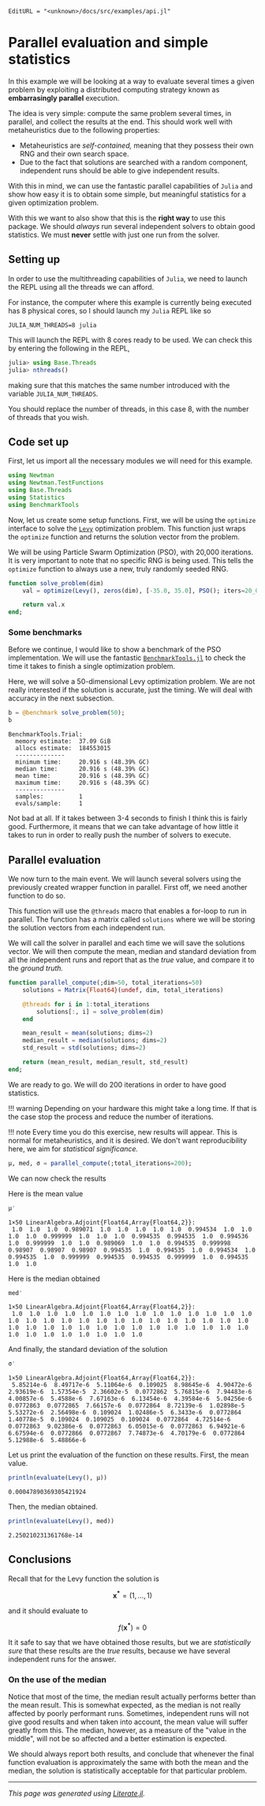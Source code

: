 ```@meta
EditURL = "<unknown>/docs/src/examples/api.jl"
```

# Parallel evaluation and simple statistics

In this example we will be looking at a way to evaluate several times a given problem
by exploiting a distributed computing strategy known as **embarrasingly parallel**
execution.

The idea is very simple: compute the same problem several times, in parallel, and
collect the results at the end.
This should work well with metaheuristics due to the following properties:

- Metaheuristics are _self-contained,_ meaning that they possess their own RNG and their own search space.
- Due to the fact that solutions are searched with a random component, independent runs should be able to give independent results.

With this in mind, we can use the fantastic parallel capabilities of `Julia` and
show how easy it is to obtain some simple, but meaningful statistics for a given
optimization problem.

With this we want to also show that this is the **right way** to use this package.
We should _always_ run several independent solvers to obtain good statistics.
We must **never** settle with just one run from the solver.

## Setting up

In order to use the multithreading capabilities of `Julia`, we need to launch the
REPL using all the threads we can afford.

For instance, the computer where this example is currently being executed has
8 physical cores, so I should launch my `Julia` REPL
like so

```shell
JULIA_NUM_THREADS=8 julia
```

This will launch the REPL with 8 cores ready to be used. We can check this by entering
the following in the REPL,

```julia
julia> using Base.Threads
julia> nthreads()
```

making sure that this matches the same number introduced with the variable
`JULIA_NUM_THREADS`.

You should replace the number of threads, in this case 8, with the number of threads
that you wish.

## Code set up

First, let us import all the necessary modules we will need for this example.

```julia
using Newtman
using Newtman.TestFunctions
using Base.Threads
using Statistics
using BenchmarkTools
```

Now, let us create some setup functions.
First, we will be using the `optimize` interface to solve the [`Levy`](@ref)
optimization problem. This function just
wraps the `optimize` function and returns the solution vector from the problem.

We will be using Particle Swarm Optimization (PSO), with 20,000 iterations.
It is very important to note that no specific RNG is being used.
This tells the `optimize` function to always use a new, truly randomly seeded RNG.

```julia
function solve_problem(dim)
    val = optimize(Levy(), zeros(dim), [-35.0, 35.0], PSO(); iters=20_000)

    return val.x
end;
```

### Some benchmarks

Before we continue, I would like to show a benchmark of the PSO implementation.
We will use the fantastic [`BenchmarkTools.jl`](https://github.com/JuliaCI/BenchmarkTools.jl)
to check the time it takes to finish a single optimization problem.

Here, we will solve a 50-dimensional Levy optimization problem. We are not really
interested if the solution is accurate, just the timing. We will deal with accuracy
in the next subsection.

```julia
b = @benchmark solve_problem(50);
b
```

```
BenchmarkTools.Trial: 
  memory estimate:  37.09 GiB
  allocs estimate:  184553015
  --------------
  minimum time:     20.916 s (48.39% GC)
  median time:      20.916 s (48.39% GC)
  mean time:        20.916 s (48.39% GC)
  maximum time:     20.916 s (48.39% GC)
  --------------
  samples:          1
  evals/sample:     1
```

Not bad at all. If it takes between 3-4 seconds to finish I think this is fairly
good.
Furthermore, it means that we can take advantage of how little it takes to run
in order to really push the number of solvers to execute.

## Parallel evaluation

We now turn to the main event. We will launch several solvers using the previously
created wrapper function in parallel. First off, we need another function to do so.

This function will use the `@threads` macro that enables a for-loop to run in parallel.
The function has a matrix called `solutions` where we will be storing the solution
vectors from each independent run.

We will call the solver in parallel and each time we will save the solutions vector.
We will then compute the mean, median and standard deviation from all the independent
runs and report that as the _true_ value, and compare it to the _ground truth._

```julia
function parallel_compute(;dim=50, total_iterations=50)
    solutions = Matrix{Float64}(undef, dim, total_iterations)

    @threads for i in 1:total_iterations
        solutions[:, i] = solve_problem(dim)
    end

    mean_result = mean(solutions; dims=2)
    median_result = median(solutions; dims=2)
    std_result = std(solutions; dims=2)

    return (mean_result, median_result, std_result)
end;
```

We are ready to go. We will do 200 iterations in order to have good statistics.

!!! warning
    Depending on your hardware this might take a long time. If that is the case
    stop the process and reduce the number of iterations.

!!! note
    Every time you do this exercise, new results will appear. This is normal for
    metaheuristics, and it is desired. We don't want reproducibility here, we aim
    for _statistical significance._

```julia
μ, med, σ = parallel_compute(;total_iterations=200);
```

We can now check the results

Here is the mean value

```julia
μ'
```

```
1×50 LinearAlgebra.Adjoint{Float64,Array{Float64,2}}:
 1.0  1.0  1.0  0.989071  1.0  1.0  1.0  1.0  1.0  0.994534  1.0  1.0  1.0  1.0  0.999999  1.0  1.0  1.0  0.994535  0.994535  1.0  0.994536  1.0  0.999999  1.0  1.0  0.989069  1.0  1.0  0.994535  0.999998  0.98907  0.98907  0.98907  0.994535  1.0  0.994535  1.0  0.994534  1.0  0.994535  1.0  0.999999  0.994535  0.994535  0.999999  1.0  0.994535  1.0  1.0
```

Here is the median obtained

```julia
med'
```

```
1×50 LinearAlgebra.Adjoint{Float64,Array{Float64,2}}:
 1.0  1.0  1.0  1.0  1.0  1.0  1.0  1.0  1.0  1.0  1.0  1.0  1.0  1.0  1.0  1.0  1.0  1.0  1.0  1.0  1.0  1.0  1.0  1.0  1.0  1.0  1.0  1.0  1.0  1.0  1.0  1.0  1.0  1.0  1.0  1.0  1.0  1.0  1.0  1.0  1.0  1.0  1.0  1.0  1.0  1.0  1.0  1.0  1.0  1.0
```

And finally, the standard deviation of the solution

```julia
σ'
```

```
1×50 LinearAlgebra.Adjoint{Float64,Array{Float64,2}}:
 5.85214e-6  8.49717e-6  5.11064e-6  0.109025  8.98645e-6  4.90472e-6  2.93619e-6  1.57354e-5  2.36602e-5  0.0772862  5.76815e-6  7.94483e-6  4.00857e-6  5.4588e-6  7.67163e-6  6.13454e-6  4.39584e-6  5.04256e-6  0.0772863  0.0772865  7.66157e-6  0.0772864  8.72139e-6  1.02898e-5  5.53272e-6  2.56498e-6  0.109024  1.02486e-5  6.3433e-6  0.0772864  1.40778e-5  0.109024  0.109025  0.109024  0.0772864  4.72514e-6  0.0772863  9.02386e-6  0.0772863  6.05015e-6  0.0772863  6.94921e-6  6.67594e-6  0.0772866  0.0772867  7.74873e-6  4.70179e-6  0.0772864  5.12988e-6  5.48866e-6
```

Let us print the evaluation of the function on these results.
First, the mean value.

```julia
println(evaluate(Levy(), μ))
```

```
0.00047890369305421924

```

Then, the median obtained.

```julia
println(evaluate(Levy(), med))
```

```
2.250210231361768e-14

```

## Conclusions

Recall that for the Levy function the solution is

```math
\mathbf{x^*} = (1, \dots, 1)
```

and it should evaluate to

```math
f(\mathbf{x^*}) = 0
```

It it safe to say that we have obtained those results, but we are _statistically sure_
that these results are the _true_ results, because we have several independent runs
for the answer.

### On the use of the median

Notice that most of the time, the median result actually performs better than the mean
result.
This is somewhat expected, as the median is not really affected by poorly performant runs.
Sometimes, independent runs will not give good results and when taken into account,
the mean value will suffer greatly from this.
The median, however, as a measure of the "value in the middle", will not be so affected
and a better estimation is expected.

We should always report both results, and conclude that whenever the final function
evaluation is approximately the same with both the mean and the median, the
solution is statistically acceptable for that particular problem.

---

*This page was generated using [Literate.jl](https://github.com/fredrikekre/Literate.jl).*

